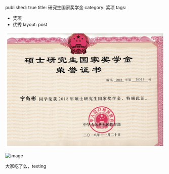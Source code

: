 

published: true
title: 研究生国家奖学金
category: 奖项
tags: 

  - 奖项
  - 优秀
    layout: post

![image](https://github.com/NingShangbin/NingShangbin.github.io/blob/master/_posts/image/%E5%A5%96%E9%A1%B9/007%E5%9B%BD%E5%AE%B6%E5%A5%96%E5%AD%A6%E9%87%91.jpg)

![image](https://github.com/NingShangbin/NingShangbin.github.io/blob/master/_posts/image/%E5%A5%96%E9%A1%B9/008.png)





大家吃了么，texting

